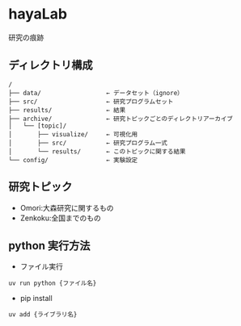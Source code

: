 # hayaLab
研究の痕跡

## ディレクトリ構成
```
/
├── data/                  ← データセット（ignore）
├── src/                   ← 研究プログラムセット
├── results/               ← 結果
├── archive/               ← 研究トピックごとのディレクトリアーカイブ
│   └── [topic]/
│       ├── visualize/     ← 可視化用
│       ├── src/           ← 研究プログラム一式
│       └── results/       ← このトピックに関する結果
└── config/                ← 実験設定
```
## 研究トピック
- Omori:大森研究に関するもの
- Zenkoku:全国までのもの

## python 実行方法
- ファイル実行
```
uv run python {ファイル名}
```

- pip install
```
uv add {ライブラリ名}
```
